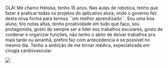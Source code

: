 OLÁ! Me chamo Heloisa, tenho 15 anos. 
Nas aulas de robotica, tenho que fazer e praticar todas os projetos do aplicativo alura, onde o governo fez desta nova forma para termos ´´um melhor aprendizado´´.
Sou uma boa aluno, tiro notas altas, tenho proatividade em tudo que faço, sou protagonista, gosto de sempre ser a líder nos trabalhos escolares, gosto de cordenar e organizar funções, não tenho o abito de deixar trabalhos pra mais tarde ou amanhã, prefiro faz com antecedencia e se possível no mesmo dia. 
Tenho a ambição de me tornar médica, expecializada em cirugia cardiovascular. 

![](https://media1.tenor.com/m/kQG0oNFnIVMAAAAC/alchemy-of-souls-jungsomin.gif)

